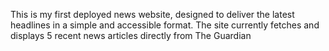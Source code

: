 This is my first deployed news website, designed to deliver the latest headlines in a simple and accessible format. The site currently fetches and displays 5 recent news articles directly from The Guardian

